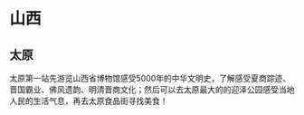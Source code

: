 # 山西

## 太原

太原第一站先游览山西省博物馆感受5000年的中华文明史，了解感受夏商踪迹、晋国霸业、佛风遗韵、明清晋商文化；然后可以去太原最大的的迎泽公园感受当地人民的生活气息，再去太原食品街寻找美食！
